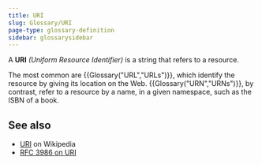 ```yaml
---
title: URI
slug: Glossary/URI
page-type: glossary-definition
sidebar: glossarysidebar
---
```


A **URI** _(Uniform Resource Identifier)_ is a string that refers to a resource.

The most common are {{Glossary("URL","URLs")}}, which identify the resource by giving its location on the Web. {{Glossary("URN","URNs")}}, by contrast, refer to a resource by a name, in a given namespace, such as the ISBN of a book.

## See also

- [URI](https://en.wikipedia.org/wiki/URI) on Wikipedia
- [RFC 3986 on URI](https://datatracker.ietf.org/doc/html/rfc3986)
